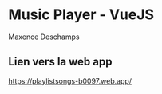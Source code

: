 # Music Player - VueJS

Maxence Deschamps

## Lien vers la web app

https://playlistsongs-b0097.web.app/
